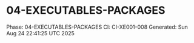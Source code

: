 # 04-EXECUTABLES-PACKAGES
Phase: 04-EXECUTABLES-PACKAGES
CI: CI-XE001-008
Generated: Sun Aug 24 22:41:25 UTC 2025
